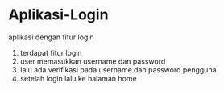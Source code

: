 # Aplikasi-Login
aplikasi dengan fitur login
  1. terdapat fitur login
  2. user memasukkan username dan password
  3. lalu ada verifikasi pada username dan password pengguna
  4. setelah login lalu ke halaman home
